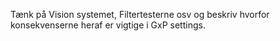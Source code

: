 Tænk på Vision systemet, Filtertesterne osv og beskriv hvorfor konsekvenserne heraf er vigtige i GxP settings.